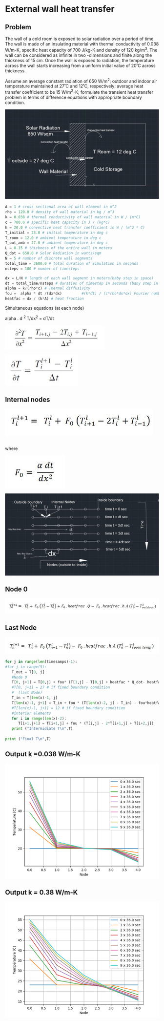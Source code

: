 # External wall heat transfer

## Problem
The wall of a cold room is exposed to solar radiation over a period of time. The wall is made of an insulating material with thermal conductivity of 0.038 W/m-K, specific heat capacity of 700 J/kg-K and density of 120 kg/m<sup>3</sup>. The wall can be considered as infinite in two -dimensions and finite along the thickness of 15 cm. Once the wall is exposed to radiation, the temperature across the wall starts increasing from a uniform initial value of 20˚C across thickness. 

Assume an average constant radiation of 650 W/m<sup>2</sup>; outdoor and indoor air temperature maintained at 27˚C and 12˚C, respectively; average heat transfer coefficient to be 15 W/m<sup>2</sup>-K; formulate the transient heat transfer problem in terms of difference equations with appropriate boundary condition. 

![alt text](https://github.com/aviruch/1DHeatExplicit/blob/master/problem1.JPG "Node i")

```python
A = 1 # cross sectional area of wall element in m^2
rho = 120.0 # density of wall material in kg / m^3
k = 0.038 # thermal conductivity of wall material in W / (m*C)
c = 700.0 # specific heat capacity in J / (kg*C)
h = 20.0 # convective heat transfer coefficient in W / (m^2 * C)
T_initial = 23.0 # initial temperature in deg c
T_room = 12.0 # ambient temperature in deg c
T_out_amb = 27.0 # ambient temperature in deg c
L = 0.15 # thickness of the entire wall in meters
Q_dot = 650.0 # Solar Radiation in watts/sqm
N = 5 # number of discrete wall segments
total_time = 3600.0 # total duration of simulation in seconds
nsteps = 100 # number of timesteps
```


```python
dx = L/N # length of each wall segment in meters(baby step in space)
dt = total_time/nsteps # duration of timestep in seconds (baby step in time)
alpha = k/(rho*c) # Thermal diffusivity
fou =  alpha * dt /(dx*dx)         #(k*dt) / (c*rho*dx*dx) Fourier number 
heatfac = dx / (k*A) # heat fraction
```

Simultaneous equations (at each node)


 alpha . d <sup>2 </sup>T/dx<sup>2</sup> = dT/dt 
 


![alt text](https://github.com/aviruch/1DHeatExplicit/blob/master/1.JPG "Node i")

![alt text](https://github.com/aviruch/1DHeatExplicit/blob/master/2.JPG "Node i")

## Internal nodes 
![alt text](https://github.com/aviruch/1DHeatExplicit/blob/master/internalnodeeq.JPG "Node i")

 <br />where <br />

![alt text](https://github.com/aviruch/1DHeatExplicit/blob/master/fou.JPG "Node i")

 ![alt text](https://github.com/aviruch/1DHeatExplicit/blob/master/nodesnewnew.JPG "Node i")
 
 ## Node 0 
 
![alt text](https://github.com/aviruch/1DHeatExplicit/blob/master/Node0.JPG "Node i")

## Last Node
![alt text](https://github.com/aviruch/1DHeatExplicit/blob/master/LastNode.JPG "Node i")
```python
for j in range(len(timesamps)-1):
#for j in range(5):
   T_out = T[0, j]
   #Node 0
   T[0, j+1] = T[0,j] + fou* (T[1,j] - T[0,j] + heatfac * Q_dot- heatfac*h*A*(T_out - T_out_amb))
   #T[0, j+1] = 27 # if fixed boundary condition
   #  (last Node)
   T_in = T[len(x)-1, j]
   T[len(x)-1, j+1] = T_in + fou * (T[len(x)-2, j] - T_in) - fou*heatfac*h*A*(T_in - T_room))
   #T[len(x)-1, j+1] = 12 # if fixed boundary condition
   #interior elements 
   for i in range(len(x)-2):
      T[i+1,j+1] = T[i+1,j] + fou * (T[i,j] - 2*T[i+1,j] + T[i+2,j])
   print ("Intermidiate T\n",T)   

print ("Final T\n",T)  

```
## Output k =0.038 W/m-K 
![alt text](https://github.com/aviruch/1DHeatExplicit/blob/master/Figure_1_k0_038.png "Node i")
## Output k = 0.38 W/m-K
![alt text](https://github.com/aviruch/1DHeatExplicit/blob/master/Figure_1.png "Node i")
